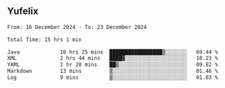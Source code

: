 ## Yufelix

<!--START_SECTION:waka-->

```txt
From: 16 December 2024 - To: 23 December 2024

Total Time: 15 hrs 1 min

Java             10 hrs 25 mins  █████████████████▒░░░░░░░   69.44 %
XML              2 hrs 44 mins   ████▓░░░░░░░░░░░░░░░░░░░░   18.23 %
YAML             1 hr 28 mins    ██▒░░░░░░░░░░░░░░░░░░░░░░   09.82 %
Markdown         13 mins         ▒░░░░░░░░░░░░░░░░░░░░░░░░   01.46 %
Log              9 mins          ▒░░░░░░░░░░░░░░░░░░░░░░░░   01.03 %
```

<!--END_SECTION:waka-->

